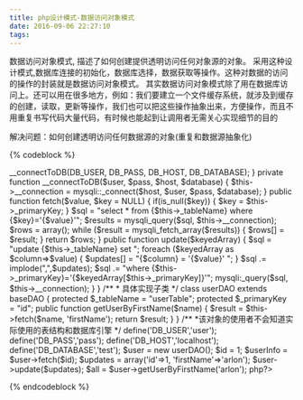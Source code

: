 ```yaml
---
title: php设计模式-数据访问对象模式
date: 2016-09-06 22:27:10
tags:
---
```

 数据访问对象模式, 描述了如何创建提供透明访问任何对象源的对象。
 采用这种设计模式,数据库连接的初始化，数据库选择，数据获取等操作。这种对数据的访问的操作的封装就是数据访问对象模式。
 其实数据访问对象模式除了用在数据库访问上。还可以用在很多地方，例如：我们要建立一个文件缓存系统，就涉及到缓存的创建，读取，更新等操作，我们也可以把这些操作抽象出来，方便操作，而且不用重复书写代码大量代码，有时候也能起到让调用者无需关心实现细节的目的

 解决问题：如何创建透明访问任何数据源的对象(重复和数据源抽象化)


{% codeblock %}


<?php

/**
*这是一个抽象类，为了能够使用该类必须扩展该类。因为很可能会同时打开多个数据库连接，所以在数据访问对象类中存储内部的数据库连接并且每个查询都进行引用是十分重要的。这个数据访问对象类应
*当唯一地引用自其自己的连接。通常，在更多可拓展的模型中，接口被创建用于共享连接。
*/

abstract class baseDAO
{
    private $__connection;
    public function __construct()
    {
        $this->__connectToDB(DB_USER, DB_PASS, DB_HOST, DB_DATABASE);
    }
    private function __connectToDB($user, $pass, $host, $database)
    {
        $this->__connection = mysqli::_connect($host, $user, $pass, $database);
    }
    public function fetch($value, $key = NULL)
    {
        if(is_null($key))
        {
            $key = $this->_primaryKey;
        }
        $sql = "select * from {$this->_tableName} where {$key}='{$value}'";
        $results = mysqli_query($sql, $this->__connection);
        $rows = array();
        while ($result = mysqli_fetch_array($results))
        {
            $rows[] = $result;
        }
        return $rows;
    }
    public function update($keyedArray)
    {
        $sql = "update {$this->_tableName} set ";
        foreach ($keyedArray as $column=>$value)
        {
            $updates[] = "{$column} = '{$value}' ";
        }
        $sql .= implode(",",$updates);
        $sql .= "where {$this->_primaryKey}='{$keyedArray[$this->_primaryKey]}'";
        mysqli:_query($sql, $this->__connection);
    }
}

/**
* 具体实现子类
*/
class userDAO extends baseDAO
{
    protected $_tableName = "userTable";
    protected $_primaryKey = "id";
    public function getUserByFirstName($name)
    {
        $result = $this->fetch($name, 'firstName');
        return $result;
    }
}

/**
*该对象的使用者不会知道实际使用的表结构和数据库引擎
*/

define('DB_USER','user'); 
define('DB_PASS','pass');
define('DB_HOST','localhost');
define('DB_DATABASE','test');

$user = new userDAO();
$id = 1;
$userInfo = $user->fetch($id);
$updates = array('id'=>1, 'firstName'=>'arlon');
$user->update($updates);
$all = $user->getUserByFirstName('arlon');

php?>

{% endcodeblock %}